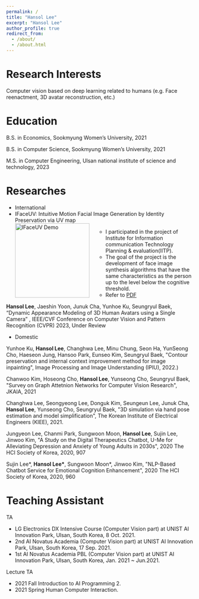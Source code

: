 ```yaml
---
permalink: /
title: "Hansol Lee"
excerpt: "Hansol Lee"
author_profile: true
redirect_from: 
  - /about/
  - /about.html
---
```




Research Interests
======
 Computer vision based on deep learning related to humans (e.g. Face reenactment, 3D avatar reconstruction, etc.)


Education
======
B.S. in Economics, Sookmyung Women’s University, 2021

B.S. in Computer Science, Sookmyung Women’s University, 2021

M.S. in Computer Engineering, Ulsan national institute of science and technology, 2023

Researches
======
* International
* IFaceUV: Intuitive Motion Facial Image Generation by Identity Preservation via UV map
  <div style="overflow: auto;">
    <div style="float: left; margin-right: 20px;">
      <img src='/images/IFaceUV_gif2.gif' alt="IFaceUV Demo" width="200"/>
    </div>
    <div style="float: right; width: calc(100% - 220px);">
      <ul>
        <li>I participated in the project of Institute for Information  communication Technology Planning & evaluation(IITP).</li>
        <li>The goal of the project is the development of face image synthesis algorithms that have the same characteristics as the person up to the level below the cognitive threshold.</li>
        <li>Refer to <a href="https://unistackr0-my.sharepoint.com/:b:/g/personal/hansollee_unist_ac_kr/EcmZh1Yo7P9AiQ9thmqd_lcBsxK39J0nDvJ6NZbQMCdKrw?e=45HpXG">PDF</a></li>
      </ul>
    </div>
  </div>


**Hansol Lee**, Jaeshin Yoon, Junuk Cha, Yunhoe Ku, Seungryul Baek, “Dynamic Appearance Modeling of 3D Human Avatars using a Single Camera” , IEEE/CVF Conference on Computer Vision and Pattern Recognition (CVPR) 2023, Under Review


* Domestic

Yunhoe Ku, **Hansol Lee**, Changhwa Lee, Minu Chung, Seon Ha, YunSeong Cho, Haeseon Jung, Hansoo Park, Eunseo Kim, Seungryul Baek, "Contour preservation and internal context improvement method for image inpainting", Image Processing and Image Understanding (IPIU), 2022.)

Chanwoo Kim, Hoseong Cho, **Hansol Lee**, Yunseong Cho, Seungryul Baek, "Survey on Graph Attetnion Networks for Computer Vision Research", JKAIA, 2021

Changhwa Lee, Seongyeong Lee, Donguk Kim, Seungeun Lee, Junuk Cha, **Hansol Lee**, Yunseong Cho, Seungryul Baek, "3D simulation via hand pose estimation and model simplification", The Korean Institute of Electrical Engineers (KIEE), 2021.

Jungyeon Lee, Chanmi Park, Sungwoon Moon, **Hansol Lee**, Sujin Lee, Jinwoo Kim, "A Study on the Digital Therapeutics Chatbot, U-Me for Alleviating Depression and Anxiety of Young Adults in 2030s", 2020 The HCI Society of Korea, 2020, 907

Sujin Lee\*, **Hansol Lee\***, Sungwoon Moon*, Jinwoo Kim, "NLP-Based Chatbot Service for Emotional Cognition Enhancement", 2020 The HCI Society of Korea, 2020, 960


Teaching Assistant
======
TA
* LG Electronics DX Intensive Course (Computer Vision part) at UNIST AI Innovation Park, Ulsan, South Korea, 8 Oct. 2021.
* 2nd AI Novatus Academia (Computer Vision part) at UNIST AI Innovation Park, Ulsan, South Korea, 17 Sep. 2021.
* 1st AI Novatus Academia PBL (Computer Vision part) at UNIST AI Innovation Park, Ulsan, South Korea, Jan. 2021 ~ Jun.2021.

Lecture TA
* 2021 Fall Introduction to AI Programming 2.
* 2021 Spring Human Computer Interaction.
  
